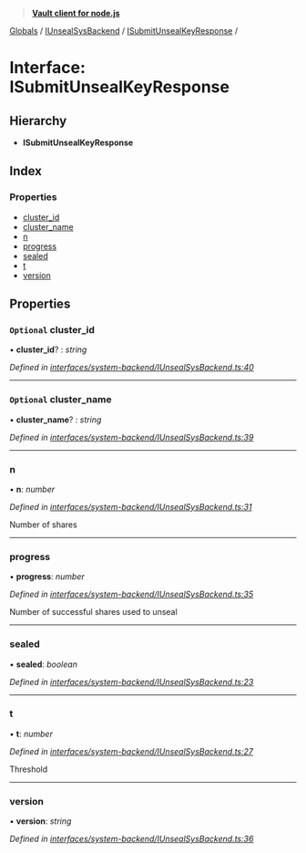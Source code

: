 > **[Vault client for node.js](../README.md)**

[Globals](../globals.md) / [IUnsealSysBackend](../modules/iunsealsysbackend.md) / [ISubmitUnsealKeyResponse](iunsealsysbackend.isubmitunsealkeyresponse.md) /

# Interface: ISubmitUnsealKeyResponse

## Hierarchy

* **ISubmitUnsealKeyResponse**

## Index

### Properties

* [cluster_id](iunsealsysbackend.isubmitunsealkeyresponse.md#optional-cluster_id)
* [cluster_name](iunsealsysbackend.isubmitunsealkeyresponse.md#optional-cluster_name)
* [n](iunsealsysbackend.isubmitunsealkeyresponse.md#n)
* [progress](iunsealsysbackend.isubmitunsealkeyresponse.md#progress)
* [sealed](iunsealsysbackend.isubmitunsealkeyresponse.md#sealed)
* [t](iunsealsysbackend.isubmitunsealkeyresponse.md#t)
* [version](iunsealsysbackend.isubmitunsealkeyresponse.md#version)

## Properties

### `Optional` cluster_id

• **cluster_id**? : *string*

*Defined in [interfaces/system-backend/IUnsealSysBackend.ts:40](https://github.com/theogravity/vault-tacular/blob/68ec17c/src/interfaces/system-backend/IUnsealSysBackend.ts#L40)*

___

### `Optional` cluster_name

• **cluster_name**? : *string*

*Defined in [interfaces/system-backend/IUnsealSysBackend.ts:39](https://github.com/theogravity/vault-tacular/blob/68ec17c/src/interfaces/system-backend/IUnsealSysBackend.ts#L39)*

___

###  n

• **n**: *number*

*Defined in [interfaces/system-backend/IUnsealSysBackend.ts:31](https://github.com/theogravity/vault-tacular/blob/68ec17c/src/interfaces/system-backend/IUnsealSysBackend.ts#L31)*

Number of shares

___

###  progress

• **progress**: *number*

*Defined in [interfaces/system-backend/IUnsealSysBackend.ts:35](https://github.com/theogravity/vault-tacular/blob/68ec17c/src/interfaces/system-backend/IUnsealSysBackend.ts#L35)*

Number of successful shares used to unseal

___

###  sealed

• **sealed**: *boolean*

*Defined in [interfaces/system-backend/IUnsealSysBackend.ts:23](https://github.com/theogravity/vault-tacular/blob/68ec17c/src/interfaces/system-backend/IUnsealSysBackend.ts#L23)*

___

###  t

• **t**: *number*

*Defined in [interfaces/system-backend/IUnsealSysBackend.ts:27](https://github.com/theogravity/vault-tacular/blob/68ec17c/src/interfaces/system-backend/IUnsealSysBackend.ts#L27)*

Threshold

___

###  version

• **version**: *string*

*Defined in [interfaces/system-backend/IUnsealSysBackend.ts:36](https://github.com/theogravity/vault-tacular/blob/68ec17c/src/interfaces/system-backend/IUnsealSysBackend.ts#L36)*